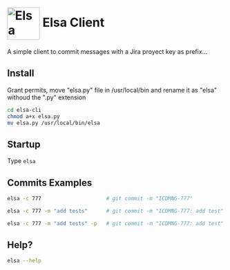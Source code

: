 # <img align="center" src="https://user-images.githubusercontent.com/18221356/131405849-aa3e6b78-df8c-4417-a8bf-91b97338ba68.gif" alt="Elsa" width="75"/> Elsa Client

A simple client to commit messages with a Jira proyect key as prefix...


## Install

Grant permits, move "elsa.py" file in /usr/local/bin and rename it as "elsa" withoud the ".py" extension
```bash
cd elsa-cli
chmod a+x elsa.py
mv elsa.py /usr/local/bin/elsa
```

## Startup

Type `elsa`


## Commits Examples

```bash
elsa -c 777                     # git commit -m "ICDMNG-777"

elsa -c 777 -m "add tests"      # git commit -m "ICDMNG-777: add test"

elsa -c 777 -m "add tests" -p   # git commit -m "ICDMNG-777: add test" & git push origin ${current_branch}
```

## Help?

```bash
elsa --help
```

